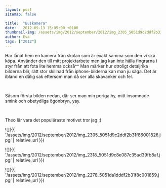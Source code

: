 ```yaml
---
layout: post
sitemap: false

title:  "Buskamera"
date:   2012-09-13 15:05:00 +0100
thumbnail-img: /assets/img/2012/september/2012/img_2305_5051d9c2ddf2b31f86001826.jpg
author: Eva
tags: ["2012"]
---
```


Har lånat hem en kamera från skolan som är exakt samma som den vi ska köpa. Använder den till mitt projektarbete men jag kan inte hålla fingrarna i styr från att fota lite hemma också^^ Man märker hur otroligt detaljrika bilderna blir, rätt stor skillnad från iphone-bilderna kan man ju säga. Det är ibland en dålig sak eftersom man då ser alla skavanker och fel.




 




Såsom första bilden nedan, där ser man min poriga hy, mitt insomnade smink och obetydliga ögonbryn, yay.







 




Theo lär vara det populäraste motivet tror jag ;)

![]({{ '/assets/img/2012/september/2012/img_2305_5051d9c2ddf2b31f86001826.jpg'  | relative_url }})

![]({{ '/assets/img/2012/september/2012/img_2318_5051d9c8e087c35ad39fb8af.jpg'  | relative_url }})

![]({{ '/assets/img/2012/september/2012/img_2278_5051da1dddf2b31f8c001859.jpg'  | relative_url }})

